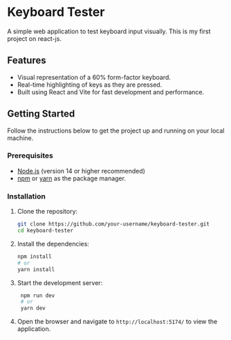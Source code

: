 # Keyboard Tester

A simple web application to test keyboard input visually.
This is my first project on react-js.

## Features

- Visual representation of a 60% form-factor keyboard.
- Real-time highlighting of keys as they are pressed.
- Built using React and Vite for fast development and performance.

## Getting Started

Follow the instructions below to get the project up and running on your local machine.

### Prerequisites

- [Node.js](https://nodejs.org/) (version 14 or higher recommended)
- [npm](https://www.npmjs.com/) or [yarn](https://yarnpkg.com/) as the package manager.

### Installation

1. Clone the repository:
   ```bash
   git clone https://github.com/your-username/keyboard-tester.git
   cd keyboard-tester
2. Install the dependencies:
   ```bash
   npm install
   # or
   yarn install
   ```
3. Start the development server:
   ```bash
    npm run dev
    # or
    yarn dev
   ```
4. Open the browser and navigate to `http://localhost:5174/` to view the application.